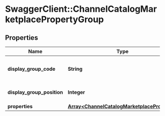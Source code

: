 # SwaggerClient::ChannelCatalogMarketplacePropertyGroup

## Properties
Name | Type | Description | Notes
------------ | ------------- | ------------- | -------------
**display_group_code** | **String** | Indicate the code identifier of the group | 
**display_group_position** | **Integer** | Indicate the position of the group | 
**properties** | [**Array&lt;ChannelCatalogMarketplaceProperty&gt;**](ChannelCatalogMarketplaceProperty.md) |  | 



